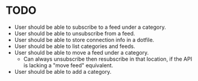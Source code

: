 # TODO
- User should be able to subscribe to a feed under a category.
- User should be able to unsubscribe from a feed.
- User should be able to store connection info in a dotfile.
- User should be able to list categories and feeds.
- User should be able to move a feed under a category.
  - Can always unsubscribe then resubscribe in that location, if the API is
    lacking a "move feed" equivalent.
- User should be able to add a category.
